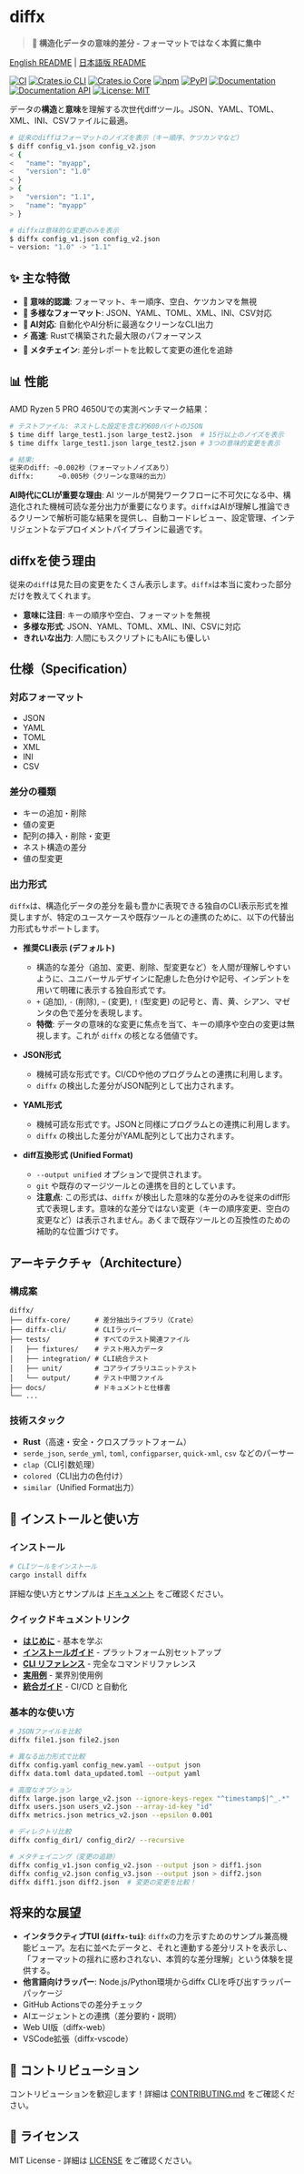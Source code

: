 # diffx

> **🚀 構造化データの意味的差分 - フォーマットではなく本質に集中**

[English README](README.md) | [日本語版 README](README_ja.md)

[![CI](https://github.com/kako-jun/diffx/actions/workflows/ci.yml/badge.svg)](https://github.com/kako-jun/diffx/actions/workflows/ci.yml)
[![Crates.io CLI](https://img.shields.io/crates/v/diffx.svg?label=diffx-cli)](https://crates.io/crates/diffx)
[![Crates.io Core](https://img.shields.io/crates/v/diffx-core.svg?label=diffx-core)](https://crates.io/crates/diffx-core)
[![npm](https://img.shields.io/npm/v/diffx-js.svg?label=diffx-js)](https://www.npmjs.com/package/diffx-js)
[![PyPI](https://img.shields.io/pypi/v/diffx-python.svg?label=diffx-python)](https://pypi.org/project/diffx-python/)
[![Documentation](https://img.shields.io/badge/docs-GitHub-blue)](https://github.com/kako-jun/diffx/tree/main/docs/index_ja.md)
[![Documentation API](https://docs.rs/diffx-core/badge.svg)](https://docs.rs/diffx-core)
[![License: MIT](https://img.shields.io/badge/License-MIT-blue.svg)](LICENSE)

データの**構造**と**意味**を理解する次世代diffツール。JSON、YAML、TOML、XML、INI、CSVファイルに最適。

```bash
# 従来のdiffはフォーマットのノイズを表示（キー順序、ケツカンマなど）
$ diff config_v1.json config_v2.json
< {
<   "name": "myapp",
<   "version": "1.0"
< }
> {
>   "version": "1.1",
>   "name": "myapp"
> }

# diffxは意味的な変更のみを表示
$ diffx config_v1.json config_v2.json
~ version: "1.0" -> "1.1"
```

## ✨ 主な特徴

- **🎯 意味的認識**: フォーマット、キー順序、空白、ケツカンマを無視
- **🔧 多様なフォーマット**: JSON、YAML、TOML、XML、INI、CSV対応
- **🤖 AI対応**: 自動化やAI分析に最適なクリーンなCLI出力
- **⚡ 高速**: Rustで構築された最大限のパフォーマンス
- **🔗 メタチェイン**: 差分レポートを比較して変更の進化を追跡

## 📊 性能

AMD Ryzen 5 PRO 4650Uでの実測ベンチマーク結果：

```bash
# テストファイル: ネストした設定を含む約600バイトのJSON
$ time diff large_test1.json large_test2.json  # 15行以上のノイズを表示
$ time diffx large_test1.json large_test2.json # 3つの意味的変更を表示

# 結果:
従来のdiff: ~0.002秒（フォーマットノイズあり）
diffx:      ~0.005秒（クリーンな意味的出力）
```

**AI時代にCLIが重要な理由**: AI ツールが開発ワークフローに不可欠になる中、構造化された機械可読な差分出力が重要になります。`diffx`はAIが理解し推論できるクリーンで解析可能な結果を提供し、自動コードレビュー、設定管理、インテリジェントなデプロイメントパイプラインに最適です。

## diffxを使う理由

従来の`diff`は見た目の変更をたくさん表示します。`diffx`は本当に変わった部分だけを教えてくれます。

- **意味に注目**: キーの順序や空白、フォーマットを無視
- **多様な形式**: JSON、YAML、TOML、XML、INI、CSVに対応  
- **きれいな出力**: 人間にもスクリプトにもAIにも優しい

## 仕様（Specification）

### 対応フォーマット
- JSON
- YAML
- TOML
- XML
- INI
- CSV

### 差分の種類
- キーの追加・削除
- 値の変更
- 配列の挿入・削除・変更
- ネスト構造の差分
- 値の型変更

### 出力形式
`diffx`は、構造化データの差分を最も豊かに表現できる独自のCLI表示形式を推奨しますが、特定のユースケースや既存ツールとの連携のために、以下の代替出力形式もサポートします。

- **推奨CLI表示 (デフォルト)**
    *   構造的な差分（追加、変更、削除、型変更など）を人間が理解しやすいように、ユニバーサルデザインに配慮した色分けや記号、インデントを用いて明確に表示する独自形式です。
    *   `+` (追加), `-` (削除), `~` (変更), `!` (型変更) の記号と、青、黄、シアン、マゼンタの色で差分を表現します。
    *   **特徴**: データの意味的な変更に焦点を当て、キーの順序や空白の変更は無視します。これが `diffx` の核となる価値です。

- **JSON形式**
    *   機械可読な形式です。CI/CDや他のプログラムとの連携に利用します。
    *   `diffx` の検出した差分がJSON配列として出力されます。

- **YAML形式**
    *   機械可読な形式です。JSONと同様にプログラムとの連携に利用します。
    *   `diffx` の検出した差分がYAML配列として出力されます。

- **diff互換形式 (Unified Format)**
    *   `--output unified` オプションで提供されます。
    *   `git` や既存のマージツールとの連携を目的としています。
    *   **注意点**: この形式は、`diffx` が検出した意味的な差分のみを従来のdiff形式で表現します。意味的な差分ではない変更（キーの順序変更、空白の変更など）は表示されません。あくまで既存ツールとの互換性のための補助的な位置づけです。

## アーキテクチャ（Architecture）

### 構成案
```
diffx/
├── diffx-core/      # 差分抽出ライブラリ（Crate）
├── diffx-cli/       # CLIラッパー
├── tests/           # すべてのテスト関連ファイル
│   ├── fixtures/    # テスト用入力データ
│   ├── integration/ # CLI統合テスト
│   ├── unit/        # コアライブラリユニットテスト
│   └── output/      # テスト中間ファイル
├── docs/            # ドキュメントと仕様書
└── ...
```

### 技術スタック
- **Rust**（高速・安全・クロスプラットフォーム）
- `serde_json`, `serde_yml`, `toml`, `configparser`, `quick-xml`, `csv` などのパーサー
- `clap`（CLI引数処理）
- `colored`（CLI出力の色付け）
- `similar`（Unified Format出力）

## 🚀 インストールと使い方

### インストール

```bash
# CLIツールをインストール
cargo install diffx
```

詳細な使い方とサンプルは [ドキュメント](docs/index_ja.md) をご確認ください。

### クイックドキュメントリンク

- **[はじめに](docs/user-guide/getting-started.md)** - 基本を学ぶ
- **[インストールガイド](docs/user-guide/installation.md)** - プラットフォーム別セットアップ
- **[CLI リファレンス](docs/reference/cli-reference.md)** - 完全なコマンドリファレンス
- **[実用例](docs/user-guide/examples.md)** - 業界別使用例
- **[統合ガイド](docs/guides/integrations.md)** - CI/CD と自動化

### 基本的な使い方

```bash
# JSONファイルを比較
diffx file1.json file2.json

# 異なる出力形式で比較
diffx config.yaml config_new.yaml --output json
diffx data.toml data_updated.toml --output yaml

# 高度なオプション
diffx large.json large_v2.json --ignore-keys-regex "^timestamp$|^_.*"
diffx users.json users_v2.json --array-id-key "id"
diffx metrics.json metrics_v2.json --epsilon 0.001

# ディレクトリ比較
diffx config_dir1/ config_dir2/ --recursive

# メタチェイニング（変更の追跡）
diffx config_v1.json config_v2.json --output json > diff1.json
diffx config_v2.json config_v3.json --output json > diff2.json
diffx diff1.json diff2.json  # 変更の変更を比較！
```

## 将来的な展望

- **インタラクティブTUI (`diffx-tui`)**: `diffx`の力を示すためのサンプル兼高機能ビューア。左右に並べたデータと、それと連動する差分リストを表示し、「フォーマットの揺れに惑わされない、本質的な差分理解」という体験を提供する。
- **他言語向けラッパー**: Node.js/Python環境からdiffx CLIを呼び出すラッパーパッケージ
- GitHub Actionsでの差分チェック
- AIエージェントとの連携（差分要約・説明）
- Web UI版（diffx-web）
- VSCode拡張（diffx-vscode）

## 🤝 コントリビューション

コントリビューションを歓迎します！詳細は [CONTRIBUTING.md](CONTRIBUTING.md) をご確認ください。

## 📄 ライセンス

MIT License - 詳細は [LICENSE](LICENSE) をご確認ください。
